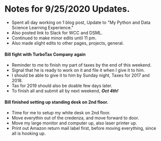 # Notes for 9/25/2020 Updates.  

  * Spent all day working on 1 blog post, 
    Update to "My Python and Data Science Learning Experience."  
  * Also posted link to Slack for WCC and DSML.  
  * Continued to make minor edits until 11 pm.  
  * Also made slight edits to other pages, projects, general.  
  
  
#### Bill fight with TurboTax Company again  
  * Reminder to me to finish my part of taxes by the end of this weekend.  
  * Signal that he is ready to work on it and file it when I give it to him.  
  * I should be able to give it to him by Sunday night, Taxes for 2017 and 2018.  
  * Tax for 2019 should also be doable few days later.  
  * To finish all and submit all by next weekend, ***Oct 4th!***
    
#### Bill finished setting up standing desk on 2nd floor.  
  * Time for me to setup my white desk on 2nd floor.  
  * Move everythin out of the credenza, and move forward to door.  
  * Move my large monitor and computer up, also laser printer up.  
  * Print out Amazon return mail label first, before moving everything, since all is hooking up.  
  
